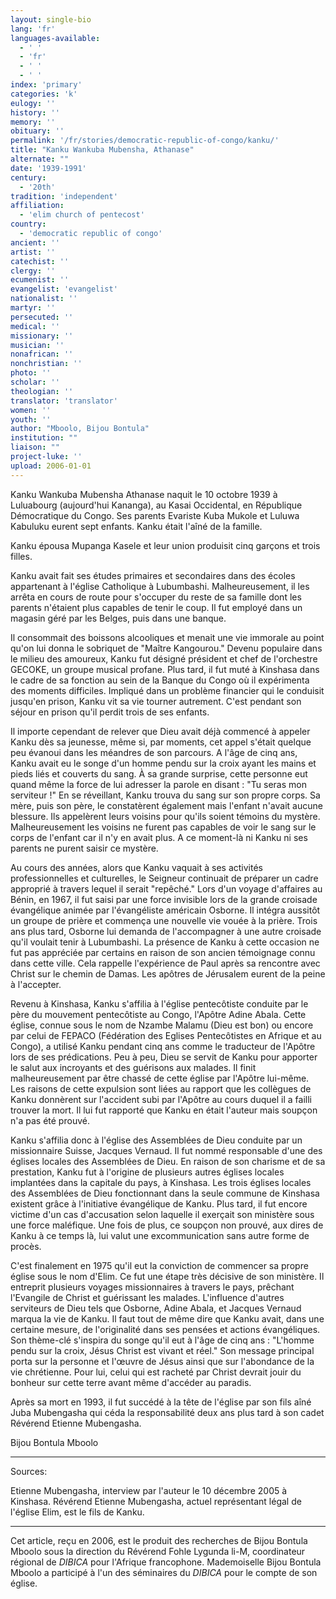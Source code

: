 ```yaml
---
layout: single-bio
lang: 'fr'
languages-available:
  - ' '
  - 'fr'
  - ' '
  - ' '
index: 'primary'
categories: 'k'
eulogy: ''
history: ''
memory: ''
obituary: ''
permalink: '/fr/stories/democratic-republic-of-congo/kanku/'
title: "Kanku Wankuba Mubensha, Athanase"
alternate: ""
date: '1939-1991'
century:
  - '20th'
tradition: 'independent'
affiliation:
  - 'elim church of pentecost'
country:
  - 'democratic republic of congo'
ancient: ''
artist: ''
catechist: ''
clergy: ''
ecumenist: ''
evangelist: 'evangelist'
nationalist: ''
martyr: ''
persecuted: ''
medical: ''
missionary: ''
musician: ''
nonafrican: ''
nonchristian: ''
photo: ''
scholar: ''
theologian: ''
translator: 'translator'
women: ''
youth: ''
author: "Mboolo, Bijou Bontula"
institution: ""
liaison: ""
project-luke: ''
upload: 2006-01-01
---
```




Kanku Wankuba Mubensha Athanase naquit le 10 octobre 1939 à Luluabourg (aujourd'hui Kananga), au Kasai Occidental, en République Démocratique du Congo. Ses parents Evariste Kuba Mukole et Luluwa Kabuluku eurent sept enfants. Kanku était l'aîné de la famille.

Kanku épousa Mupanga Kasele et leur union produisit cinq garçons et trois filles.

Kanku avait fait ses études primaires et secondaires dans des écoles appartenant à l'église Catholique à Lubumbashi. Malheureusement, il les arrêta en cours de route pour s'occuper du reste de sa famille dont les parents n'étaient plus capables de tenir le coup. Il fut employé dans un magasin géré par les Belges, puis dans une banque.

Il consommait des boissons alcooliques et menait une vie immorale au point qu'on lui donna le sobriquet de "Maître Kangourou." Devenu populaire dans le milieu des amoureux, Kanku fut désigné président et chef de l'orchestre GECOKE, un groupe musical profane. Plus tard, il fut muté à Kinshasa dans le cadre de sa fonction au sein de la Banque du Congo où il expérimenta des moments difficiles. Impliqué dans un problème financier qui le conduisit jusqu'en prison, Kanku vit sa vie tourner autrement. C'est pendant son séjour en prison qu'il perdit trois de ses enfants.

Il importe cependant de relever que Dieu avait déjà commencé à appeler Kanku dès sa jeunesse, même si, par moments, cet appel s'était quelque peu évanoui dans les méandres de son parcours. A l'âge de cinq ans, Kanku avait eu le songe d'un homme pendu sur la croix ayant les mains et pieds liés et couverts du sang. À sa grande surprise, cette personne eut quand même la force de lui adresser la parole en disant : "Tu seras mon serviteur !" En se réveillant, Kanku trouva du sang sur son propre corps. Sa mère, puis son père, le constatèrent également mais l'enfant n'avait aucune blessure. Ils appelèrent leurs voisins pour qu'ils soient témoins du mystère. Malheureusement les voisins ne furent pas capables de voir le sang sur le corps de l'enfant car il n'y en avait plus. A ce moment-là ni Kanku ni ses parents ne purent saisir ce mystère.

Au cours des années, alors que Kanku vaquait à ses activités professionnelles et culturelles, le Seigneur continuait de préparer un cadre approprié à travers lequel il serait "repêché." Lors d'un voyage d'affaires au Bénin, en 1967, il fut saisi par une force invisible lors de la grande croisade évangélique animée par l'évangéliste américain Osborne. Il intégra aussitôt un groupe de prière et commença une nouvelle vie vouée à la prière. Trois ans plus tard, Osborne lui demanda de l'accompagner à une autre croisade qu'il voulait tenir à Lubumbashi. La présence de Kanku à cette occasion ne fut pas appréciée par certains en raison de son ancien témoignage connu dans cette ville. Cela rappelle l'expérience de Paul après sa rencontre avec Christ sur le chemin de Damas. Les apôtres de Jérusalem eurent de la peine à l'accepter.

Revenu à Kinshasa, Kanku s'affilia à l'église pentecôtiste conduite par le père du mouvement pentecôtiste au Congo, l'Apôtre Adine Abala. Cette église, connue sous le nom de Nzambe Malamu (Dieu est bon) ou encore par celui de FEPACO (Fédération des Eglises Pentecôtistes en Afrique et au Congo), a utilisé Kanku pendant cinq ans comme le traducteur de l'Apôtre lors de ses prédications. Peu à peu, Dieu se servit de Kanku pour apporter le salut aux incroyants et des guérisons aux malades. Il finit malheureusement par être chassé de cette église par l'Apôtre lui-même. Les raisons de cette expulsion sont liées au rapport que les collègues de Kanku donnèrent sur l'accident subi par l'Apôtre au cours duquel il a failli trouver la mort. Il lui fut rapporté que Kanku en était l'auteur mais soupçon n'a pas été prouvé.

Kanku s'affilia donc à l'église des Assemblées de Dieu conduite par un missionnaire Suisse, Jacques Vernaud. Il fut nommé responsable d'une des églises locales des Assemblées de Dieu. En raison de son charisme et de sa prestation, Kanku fut à l'origine de plusieurs autres églises locales implantées dans la capitale du pays, à Kinshasa. Les trois églises locales des Assemblées de Dieu fonctionnant dans la seule commune de Kinshasa existent grâce à l'initiative évangélique de Kanku. Plus tard, il fut encore victime d'un cas d'accusation selon laquelle il exerçait son ministère sous une force maléfique. Une fois de plus, ce soupçon non prouvé, aux dires de Kanku à ce temps là, lui valut une excommunication sans autre forme de procès.

C'est finalement en 1975 qu'il eut la conviction de commencer sa propre église sous le nom d'Elim. Ce fut une étape très décisive de son ministère. Il entreprit plusieurs voyages missionnaires à travers le pays, prêchant l'Evangile de Christ et guérissant les malades. L'influence d'autres serviteurs de Dieu tels que Osborne, Adine Abala, et Jacques Vernaud marqua la vie de Kanku. Il faut tout de même dire que Kanku avait, dans une certaine mesure, de l'originalité dans ses pensées et actions évangéliques. Son thème-clé s'inspira du songe qu'il eut à l'âge de cinq ans : "L'homme pendu sur la croix, Jésus Christ est vivant et réel." Son message principal porta sur la personne et l'œuvre de Jésus ainsi que sur l'abondance de la vie chrétienne. Pour lui, celui qui est racheté par Christ devrait jouir du bonheur sur cette terre avant même d'accéder au paradis.

Après sa mort en 1993, il fut succédé à la tête de l'église par son fils aîné Juba Mubengasha qui céda la responsabilité deux ans plus tard à son cadet Révérend Etienne Mubengasha.

Bijou Bontula Mboolo

---

Sources:

Etienne Mubengasha, interview par l'auteur le 10 décembre 2005 à Kinshasa. Révérend Etienne Mubengasha, actuel représentant légal de l'église Elim, est le fils de Kanku.

---

Cet article, reçu en 2006, est le produit des recherches  de Bijou Bontula Mboolo sous la direction du Révérend Fohle Lygunda li-M, coordinateur régional de *DIBICA* pour l'Afrique francophone. Mademoiselle Bijou Bontula Mboolo a participé à l'un des séminaires du *DIBICA* pour le compte de son église.
